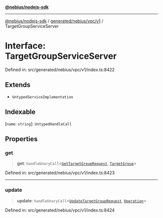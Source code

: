 [**@nebius/nodejs-sdk**](../../../../../README.md)

---

[@nebius/nodejs-sdk](../../../../../README.md) / [generated/nebius/vpc/v1](../README.md) / TargetGroupServiceServer

# Interface: TargetGroupServiceServer

Defined in: src/generated/nebius/vpc/v1/index.ts:8422

## Extends

- `UntypedServiceImplementation`

## Indexable

\[`name`: `string`\]: `UntypedHandleCall`

## Properties

### get

> **get**: `handleUnaryCall`\<[`GetTargetGroupRequest`](GetTargetGroupRequest.md), [`TargetGroup`](TargetGroup.md)\>

Defined in: src/generated/nebius/vpc/v1/index.ts:8423

---

### update

> **update**: `handleUnaryCall`\<[`UpdateTargetGroupRequest`](UpdateTargetGroupRequest.md), [`Operation`](../../../common/v1/interfaces/Operation.md)\>

Defined in: src/generated/nebius/vpc/v1/index.ts:8424
